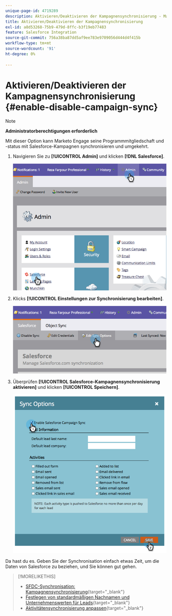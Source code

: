 ```yaml
---
unique-page-id: 4719289
description: Aktivieren/Deaktivieren der Kampagnensynchronisierung - Marketo-Dokumente - Produktdokumentation
title: Aktivieren/Deaktivieren der Kampagnensynchronisierung
exl-id: a8d53268-75b9-479d-8ffc-b3f19eb77483
feature: Salesforce Integration
source-git-commit: 756a38ba87dd5af9ee783e9709056d444d4f415b
workflow-type: tm+mt
source-wordcount: '91'
ht-degree: 0%

---
```


# Aktivieren/Deaktivieren der Kampagnensynchronisierung {#enable-disable-campaign-sync}

>[!NOTE]
>
>**Administratorberechtigungen erforderlich**

Mit dieser Option kann Marketo Engage seine Programmmitgliedschaft und -status mit Salesforce-Kampagnen synchronisieren und umgekehrt.

1. Navigieren Sie zu **[!UICONTROL Admin]** und klicken **[!DNL Salesforce]**.

   ![](assets/image2014-12-9-13-3a36-3a49.png)

1. Klicks **[!UICONTROL Einstellungen zur Synchronisierung bearbeiten]**.

   ![](assets/image2014-12-9-13-3a37-3a0.png)

1. Überprüfen **[!UICONTROL Salesforce-Kampagnensynchronisierung aktivieren]** und klicken **[!UICONTROL Speichern]**.

   ![](assets/image2014-12-9-13-3a37-3a8.png)

Da hast du es. Geben Sie der Synchronisation einfach etwas Zeit, um die Daten von Salesforce zu beziehen, und Sie können gut gehen.

>[!MORELIKETHIS]
>
>* [SFDC-Synchronisation: Kampagnensynchronisierung](/help/marketo/product-docs/crm-sync/salesforce-sync/sfdc-sync-details/sfdc-sync-campaign-sync.md){target="_blank"}
>* [Festlegen von standardmäßigen Nachnamen und Unternehmenswerten für Leads](/help/marketo/product-docs/crm-sync/salesforce-sync/setup/optional-steps/set-default-person-last-name-and-company-name.md){target="_blank"}
>* [Aktivitätensynchronisierung anpassen](/help/marketo/product-docs/crm-sync/salesforce-sync/setup/optional-steps/customize-activities-sync.md){target="_blank"}
